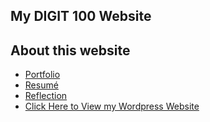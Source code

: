 ## My DIGIT 100 Website

## About this website
* [Portfolio](portfolio.md)
* [Resumé](resume.md)
* [Reflection](reflection.md)
* [Click Here to View my Wordpress Website](https://sites.psu.edu/bpm5520/)
